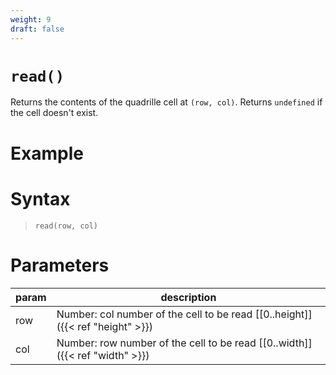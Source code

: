 ```yaml
---
weight: 9
draft: false
---
```


# `read()`

Returns the contents of the quadrille cell at `(row, col)`. Returns `undefined` if the cell doesn't exist.

# Example

# Syntax

> `read(row, col)`

# Parameters

| param    | description                                                                     |
|----------|---------------------------------------------------------------------------------|
| row      | Number: col number of the cell to be read [\[0..height\]]({{< ref "height" >}}) |
| col      | Number: row number of the cell to be read [\[0..width\]]({{< ref "width" >}})   |